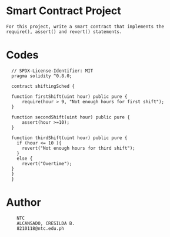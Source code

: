   # Smart Contract Project
  
    For this project, write a smart contract that implements the require(), assert() and revert() statements.
    
  # Codes
    
      // SPDX-License-Identifier: MIT
      pragma solidity ^0.8.0;
    
      contract shiftingSched {
    
      function firstShift(uint hour) public pure {  
          require(hour > 9, "Not enough hours for first shift");
      }
    
      function secondShift(uint hour) public pure {
          assert(hour >=10);
      }
    
      function thirdShift(uint hour) public pure {
        if (hour <= 10 ){
          revert("Not enough hours for third shift");
        }
        else {
          revert("Overtime");
      }
      }
      }
    
  # Author
  
        NTC
        ALCANSADO, CRESILDA B.
        8210118@ntc.edu.ph
